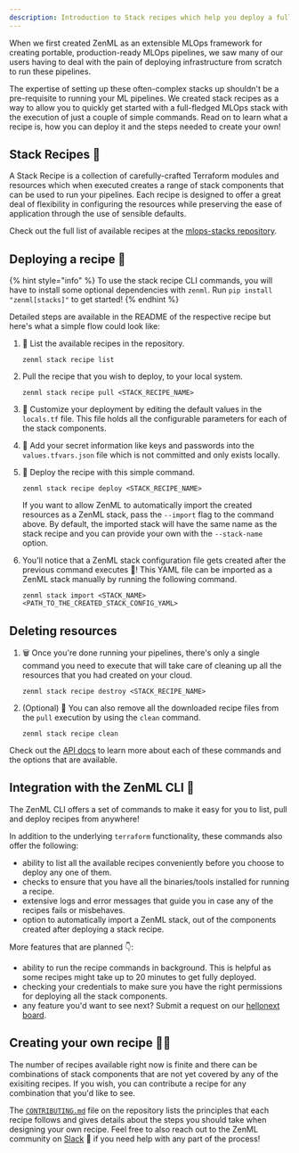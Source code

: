 ```yaml
---
description: Introduction to Stack recipes which help you deploy a full MLOps stack in minutes!
---
```


When we first created ZenML as an extensible MLOps framework for creating portable, production-ready MLOps pipelines, we saw many of our users having to deal with the pain of deploying infrastructure from scratch to run these pipelines. 

The expertise of setting up these often-complex stacks up shouldn't be a pre-requisite to running your ML pipelines. We created stack recipes as a way to allow you to quickly get started with a full-fledged MLOps stack with the execution of just a couple of simple commands. Read on to learn what a recipe is, how you can deploy it and the steps needed to create your own!

## Stack Recipes 🍱

A Stack Recipe is a collection of carefully-crafted Terraform modules and resources which when executed creates a range of stack components that can be used to run your pipelines. Each recipe is designed to offer a great deal of flexibility in configuring the resources while preserving the ease of application through the use of sensible defaults.

Check out the full list of available recipes at the [mlops-stacks repository](https://github.com/zenml-io/mlops-stacks#-list-of-recipes).

## Deploying a recipe 🚀

{% hint style="info" %}
To use the stack recipe CLI commands, you will have to install some optional dependencies with `zenml`. 
Run `pip install "zenml[stacks]"` to get started! 
{% endhint %}

Detailed steps are available in the README of the respective recipe but here's what a simple flow could look like:

1. 📃 List the available recipes in the repository.

    ```
    zenml stack recipe list
    ```

2. Pull the recipe that you wish to deploy, to your local system.

    ```
    zenml stack recipe pull <STACK_RECIPE_NAME>
    ``` 

3. 🎨 Customize your deployment by editing the default values in the `locals.tf` file. This file holds all the configurable parameters for each of the stack components.

4. 🔐 Add your secret information like keys and passwords into the `values.tfvars.json` file which is not committed and only exists locally.

5. 🚀 Deploy the recipe with this simple command.

    ```
    zenml stack recipe deploy <STACK_RECIPE_NAME>
    ```

    If you want to allow ZenML to automatically import the created resources as a ZenML stack, pass the `--import` flag to the command above. 
    By default, the imported stack will have the same name as the stack recipe and you can provide your own with the `--stack-name` option.


6. You'll notice that a ZenML stack configuration file gets created after the previous command executes 🤯! This YAML file can be imported as a ZenML stack manually by running the following command.

    ```
    zenml stack import <STACK_NAME> <PATH_TO_THE_CREATED_STACK_CONFIG_YAML>
    ```

## Deleting resources

1. 🗑️ Once you're done running your pipelines, there's only a single command you need to execute that will take care of cleaning up all the resources that you had created on your cloud. 

    ```
    zenml stack recipe destroy <STACK_RECIPE_NAME>
    ```

2. (Optional) 🧹 You can also remove all the downloaded recipe files from the `pull` execution by using the `clean` command.

    ```
    zenml stack recipe clean
    ```

Check out the [API docs](https://apidocs.zenml.io/) to learn more about each of these commands and the options that are available.


## Integration with the ZenML CLI 🙏

The ZenML CLI offers a set of commands to make it easy for you to list, pull and deploy recipes from anywhere!

In addition to the underlying `terraform` functionality, these commands also offer the following:

- ability to list all the available recipes conveniently before you choose to deploy any one of them.
- checks to ensure that you have all the binaries/tools installed for running a recipe.
- extensive logs and error messages that guide you in case any of the recipes fails or misbehaves.
- option to automatically import a ZenML stack, out of the components created after deploying a stack recipe.

More features that are planned 👇: 
- ability to run the recipe commands in background. This is helpful as some recipes might take up to 20 minutes to get fully deployed.
- checking your credentials to make sure you have the right permissions for deploying all the stack components.
- any feature you'd want to see next? Submit a request on our [hellonext board](https://zenml.hellonext.co/roadmap).


## Creating your own recipe 🧑‍🍳

The number of recipes available right now is finite and there can be combinations of stack components that are not yet covered by any of the exisiting recipes. If you wish, you can contribute a recipe for any combination that you'd like to see. 

The [`CONTRIBUTING.md`](https://github.com/zenml-io/mlops-stacks/blob/main/CONTRIBUTING.md) file on the repository lists the principles that each recipe follows and gives details about the steps you should take when designing your own recipe. Feel free to also reach out to the ZenML community on [Slack](https://zenml.slack.com/ssb/redirect) 👋 if you need help with any part of the process!  

